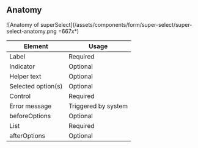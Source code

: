 ## Anatomy

![Anatomy of superSelect](/assets/components/form/super-select/super-select-anatomy.png =667x*)


<!-- this is just an example, refer to other components to see how to fill this table -->
| Element          | Usage                                           |
|------------------|-------------------------------------------------|
| Label             | Required                                                    |
| Indicator         | Optional                                                    |
| Helper text       | Optional                                                    |
| Selected option(s)| Optional                                                    |
| Control           | Required                                                    |
| Error message     | Triggered by system                                         |
| beforeOptions     | Optional                                                    |
| List              | Required                                                    |
| afterOptions      | Optional                                                    |